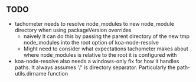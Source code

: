 ## TODO

* tachometer needs to resolve node_modules to new node_module directory when using packageVersion overrides
	- naively it can do this by passing the parent directory of the new tmp node_modules into the root option of koa-node-resolve
	- Might need to consider what expectations tachometer makes about where node_modules is relative to the root it is configured with 
* koa-node-resolve also needs a windows-only fix for how it handles paths. It always assumes '/' is directory separator. Particularly the path-utils.dirname function

